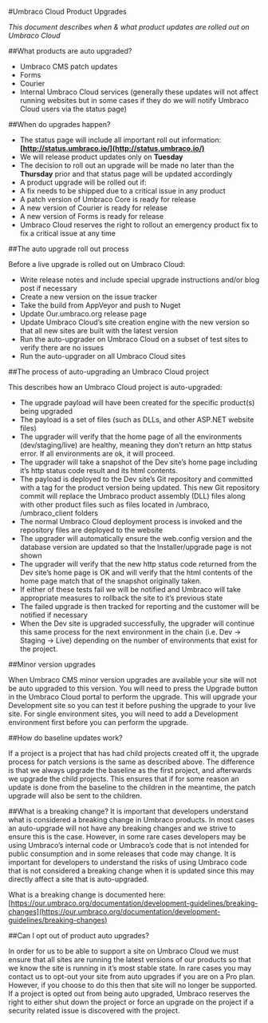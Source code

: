 #Umbraco Cloud Product Upgrades

_This document describes when & what product updates are rolled out on Umbraco Cloud_

##What products are auto upgraded?

* Umbraco CMS patch updates
* Forms 
* Courier
* Internal Umbraco Cloud services (generally these updates will not affect running websites but in some cases if they do we will notify Umbraco Cloud users via the status page)

##When do upgrades happen?

* The status page will include all important roll out information: __[http://status.umbraco.io/](http://status.umbraco.io/)__
* We will release product updates only on __Tuesday__
* The decision to roll out an upgrade will be made no later than the __Thursday__ prior and that status page will be updated accordingly
* A product upgrade will be rolled out if:
* A fix needs to be shipped due to a critical issue in any product
* A patch version of Umbraco Core is ready for release
* A new version of Courier is ready for release
* A new version of Forms is ready for release
* Umbraco Cloud reserves the right to rollout an emergency product fix to fix a critical issue at any time

##The auto upgrade roll out process

Before a live upgrade is rolled out on Umbraco Cloud:

* Write release notes and include special upgrade instructions and/or blog post if necessary
* Create a new version on the issue tracker
* Take the build from AppVeyor and push to Nuget
* Update Our.umbraco.org release page
* Update Umbraco Cloud’s site creation engine with the new version so that all new sites are built with the latest version  
* Run the auto-upgrader on Umbraco Cloud on a subset of test sites to verify there are no issues
* Run the auto-upgrader on all Umbraco Cloud sites

##The process of auto-upgrading an Umbraco Cloud project

This describes how an Umbraco Cloud project is auto-upgraded:

* The upgrade payload will have been created for the specific product(s) being upgraded
* The payload is a set of files (such as DLLs, and other ASP.NET website files)
* The upgrader will verify that the home page of all the environments (dev/staging/live) are healthy, meaning they don’t return an http status error. If all environments are ok, it will proceed.
* The upgrader will take a snapshot of the Dev site’s home page including it’s http status code result and its html contents. 
* The payload is deployed to the Dev site’s Git repository and committed with a tag for the product version being updated. This new Git repository commit will replace the Umbraco product assembly (DLL) files along with other product files such as files located in /umbraco, /umbraco_client folders
* The normal Umbraco Cloud deployment process is invoked and the repository files are deployed to the website
* The upgrader will automatically ensure the web.config version and the database version are updated so that the Installer/upgrade page is not shown
* The upgrader will verify that the new http status code returned from the Dev site’s home page is OK and will verify that the html contents of the home page match that of the snapshot originally taken. 
* If either of these tests fail we will be notified and Umbraco will take appropriate measures to rollback the site to it’s previous state
* The failed upgrade is then tracked for reporting and the customer will be notified if necessary
* When the Dev site is upgraded successfully, the upgrader will continue this same process for the next environment in the chain (i.e. Dev -> Staging -> Live) depending on the number of environments that exist for the project.

##Minor version upgrades

When Umbraco CMS minor version upgrades are available your site will not be auto upgraded to this version. You will need to press the Upgrade button in the Umbraco Cloud portal to perform the upgrade. This will upgrade your Development site so you can test it before pushing the upgrade to your live site. For single environment sites, you will need to add a Development environment first before you can perform the upgrade.

##How do baseline updates work?

If a project is a project that has had child projects created off it, the upgrade process for patch versions is the same as described above. The difference is that we always upgrade the baseline as the first project, and afterwards we upgrade the child projects. This ensures that if for some reason an update is done from the baseline to the children in the meantime, the patch upgrade will also be sent to the children.

##What is a breaking change?
It is important that developers understand what is considered a breaking change in Umbraco products. In most cases an auto-upgrade will not have any breaking changes and we strive to ensure this is the case. However, in some rare cases developers may be using Umbraco’s internal code or Umbraco’s code that is not intended for public consumption and in some releases that code may change. It is important for developers to understand the risks of using Umbraco code that is not considered a breaking change when it is updated since this may directly affect a site that is auto-upgraded. 

What is a breaking change is documented here: [https://our.umbraco.org/documentation/development-guidelines/breaking-changes](https://our.umbraco.org/documentation/development-guidelines/breaking-changes)

##Can I opt out of product auto upgrades?

In order for us to be able to support a site on Umbraco Cloud we must ensure that all sites are running the latest versions of our products so that we know the site is running in it’s most stable state. In rare cases you may contact us to opt-out your site from auto upgrades if you are on a Pro plan. However, if you choose to do this then that site will no longer be supported. If a project is opted out from being auto upgraded, Umbraco reserves the right to either shut down the project or force an upgrade on the project if a security related issue is discovered with the project.
